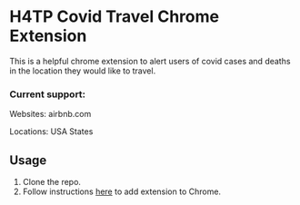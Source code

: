 # H4TP Covid Travel Chrome Extension
This is a helpful chrome extension to alert users of 
covid cases and deaths in the location they would 
like to travel.

### Current support:
Websites: airbnb.com

Locations: USA States

## Usage
1. Clone the repo.
1. Follow instructions [here](https://developer.chrome.com/extensions/getstarted)
to add extension to Chrome.